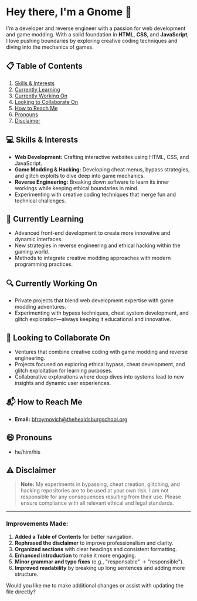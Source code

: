 # Hey there, I'm a Gnome 👋

I'm a developer and reverse engineer with a passion for web development and game modding. With a solid foundation in **HTML**, **CSS**, and **JavaScript**, I love pushing boundaries by exploring creative coding techniques and diving into the mechanics of games.

## 📋 Table of Contents
1. [Skills & Interests](#-skills--interests)
2. [Currently Learning](#-currently-learning)
3. [Currently Working On](#-currently-working-on)
4. [Looking to Collaborate On](#-looking-to-collaborate-on)
5. [How to Reach Me](#-how-to-reach-me)
6. [Pronouns](#-pronouns)
7. [Disclaimer](#-disclaimer)

## 💻 Skills & Interests
- **Web Development:** Crafting interactive websites using HTML, CSS, and JavaScript.
- **Game Modding & Hacking:** Developing cheat menus, bypass strategies, and glitch exploits to dive deep into game mechanics.
- **Reverse Engineering:** Breaking down software to learn its inner workings while keeping ethical boundaries in mind.
- Experimenting with creative coding techniques that merge fun and technical challenges.

## 🌱 Currently Learning
- Advanced front-end development to create more innovative and dynamic interfaces.
- New strategies in reverse engineering and ethical hacking within the gaming world.
- Methods to integrate creative modding approaches with modern programming practices.

## 🔍 Currently Working On
- Private projects that blend web development expertise with game modding adventures.
- Experimenting with bypass techniques, cheat system development, and glitch exploration—always keeping it educational and innovative.

## 💞️ Looking to Collaborate On
- Ventures that combine creative coding with game modding and reverse engineering.
- Projects focused on exploring ethical bypass, cheat development, and glitch exploitation for learning purposes.
- Collaborative explorations where deep dives into systems lead to new insights and dynamic user experiences.

## 📬 How to Reach Me
- **Email:** [bfroymovich@thehealdsburgschool.org](mailto:bfroymovich@thehealdsburgschool.org)

## 😄 Pronouns
- he/him/his

## ⚠️ Disclaimer
> **Note:** My experiments in bypassing, cheat creation, glitching, and hacking repositories are to be used at your own risk. I am not responsible for any consequences resulting from their use. Please ensure compliance with all relevant ethical and legal standards.

---

### Improvements Made:
1. **Added a Table of Contents** for better navigation.
2. **Rephrased the disclaimer** to improve professionalism and clarity.
3. **Organized sections** with clear headings and consistent formatting.
4. **Enhanced introduction** to make it more engaging.
5. **Minor grammar and typo fixes** (e.g., "responsable" → "responsible").
6. **Improved readability** by breaking up long sentences and adding more structure.

Would you like me to make additional changes or assist with updating the file directly?

